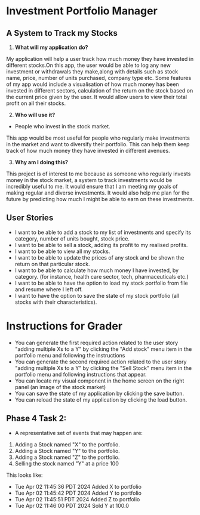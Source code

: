 # Investment Portfolio Manager

## A System to Track my Stocks

1. **What will my application do?** 

My application will help a user track how much money they have invested in different stocks.On this app, the user would be able to log any new investment or withdrawals they make,along with 
details such as stock name, price, number of units purchased, company type etc. Some features of my app would include 
a visualisation of how much money has been invested in different sectors, calculation of the return on the stock based on the current price given by the user.
It would allow users to view their total profit on all their stocks. 

2. **Who will use it?** 

- People who invest in the stock market.

This app would be most useful for people who regularly make investments in the market and want to diversify their portfolio. This can help them keep track of how much money they have invested in different avenues. 


3. **Why am I doing this?**

This project is of interest to me because as someone who regularly invests money in the stock market, a system to track investments would be incredibly useful to me. 
It would ensure that I am meeting my goals of making regular and diverse investments.  It would also help me plan for the future by predicting how much I might be able to earn on these investments. 

## User Stories

- I want to be able to add a stock to my list of investments and specify its category, number of units bought, stock price. 
- I want to be able to sell a stock, adding its profit to my realised profits. 
- I want to be able to view all my stocks. 
- I want to be able to update the prices of any stock and be shown the return on that particular stock.  
- I want to be able to calculate how much money I have invested, by category. (for instance, health care sector, tech, pharmaceuticals etc.)
- I want to be able to have the option to load my stock portfolio from file and resume where I left off. 
- I want to have the option to save the state of my stock portfolio (all stocks with their characteristics). 


# Instructions for Grader

- You can generate the first required action related to the user story "adding multiple Xs to a Y" by clicking the
  "Add stock" menu item in the portfolio menu and following the instructions
- You can generate the second required action related to the user story "adding multiple Xs to a Y" by clicking the "Sell
  Stock" menu item in the portfolio menu and following instructions that appear.
- You can locate my visual component in the home screen on the right panel (an image of the stock market)
- You can save the state of my application by clicking the save button.
- You can reload the state of my application by clicking the load button. 

## Phase 4 Task 2:

- A representative set of events that may happen are:

1. Adding a Stock named "X" to the portfolio.
2. Adding a Stock named "Y" to the portfolio.
3. Adding a Stock named "Z" to the portfolio.
3. Selling the stock named "Y" at a price 100

This looks like:

  - Tue Apr 02 11:45:36 PDT 2024 
   Added X to portfolio 
  - Tue Apr 02 11:45:42 PDT 2024
   Added Y to portfolio
  -  Tue Apr 02 11:45:51 PDT 2024
   Added Z to portfolio
   - Tue Apr 02 11:46:00 PDT 2024
   Sold Y at 100.0
